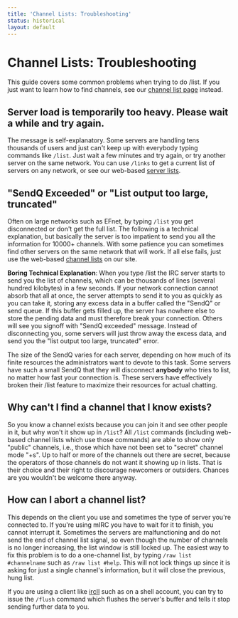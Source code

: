 ```yaml
---
title: 'Channel Lists: Troubleshooting'
status: historical
layout: default
---
```

# Channel Lists: Troubleshooting

This guide covers some common problems when trying to do /list. If you
just want to learn how to find channels, see our [channel list
page](index.html) instead.

## Server load is temporarily too heavy. Please wait a while and try again.

The message is self-explanatory. Some servers are handling tens
thousands of users and just can\'t keep up with everybody typing
commands like `/list`. Just wait a few minutes and try again, or try
another server on the same network. You can use `/links` to get a
current list of servers on any network, or see our web-based [server
lists](../networks/servers/).

## \"SendQ Exceeded\" or \"List output too large, truncated\"

Often on large networks such as EFnet, by typing `/list` you get
disconnected or don\'t get the full list. The following is a technical
explanation, but basically the server is too impatient to send you all
the information for 10000+ channels. With some patience you can
sometimes find other servers on the same network that will work. If all
else fails, just use the web-based [channel lists](index.html) on our
site.

**Boring Technical Explanation**: When you type /list the IRC server
starts to send you the list of channels, which can be thousands of lines
(several hundred kilobytes) in a few seconds. If your network connection
cannot absorb that all at once, the server attempts to send it to you as
quickly as you can take it, storing any excess data in a buffer called
the \"SendQ\" or send queue. If this buffer gets filled up, the server
has nowhere else to store the pending data and must therefore break your
connection. Others will see you signoff with \"SendQ exceeded\" message.
Instead of disconnecting you, some servers will just throw away the
excess data, and send you the \"list output too large, truncated\"
error.

The size of the SendQ varies for each server, depending on how much of
its finite resources the administrators want to devote to this task.
Some servers have such a small SendQ that they will disconnect
**anybody** who tries to list, no matter how fast your connection is.
These servers have effectively broken their /list feature to maximize
their resources for actual chatting.

## Why can\'t I find a channel that I know exists?

So you know a channel exists because you can join it and see other
people in it, but why won\'t it show up in `/list`? All `/list` commands
(including web-based channel lists which use those commands) are able to
show only \"public\" channels, i.e., those which have not been set to
\"secret\" channel mode \"+s\". Up to half or more of the channels out
there are secret, because the operators of those channels do not want it
showing up in lists. That is their choice and their right to discourage
newcomers or outsiders. Chances are you wouldn\'t be welcome there
anyway.

## How can I abort a channel list?

This depends on the client you use and sometimes the type of server
you\'re connected to. If you\'re using mIRC you have to wait for it to
finish, you cannot interrupt it. Sometimes the servers are
malfunctioning and do not send the end of channel list signal, so even
though the number of channels is no longer increasing, the list window
is still locked up. The easiest way to fix this problem is to do a
one-channel list, by typing `/raw list #channelname` such as
`/raw list #help`. This will not lock things up since it is asking for
just a single channel\'s information, but it will close the previous,
hung list.

If you are using a client like [ircII](../ircii/) such as on a shell
account, you can try to issue the `/flush` command which flushes the
server\'s buffer and tells it stop sending further data to you.

